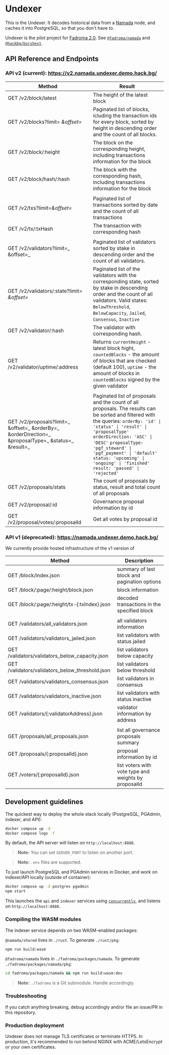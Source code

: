 # Undexer

This is the Undexer. It decodes historical data from a [Namada](https://namada.net/)
node, and caches it into PostgreSQL, so that you don't have to.

Undexer is the pilot project for [Fadroma 2.0](https://github.com/hackbg/fadroma/).
See [`@fadroma/namada`](https://github.com/hackbg/fadroma/tree/v2/packages/namada)
and [`@hackbg/borshest`](https://github.com/hackbg/toolbox/tree/main/borshest).

## API Reference and Endpoints

### API v2 (current): https://v2.namada.undexer.demo.hack.bg/

| Method                                                                                                | Result                                                                                                                                                                                                                                                                                                                                                        |
| -------------------------------------------------------------------------------------------------------- | ------------------------------------------------------------------------------------------------------------------------------------------------------------------------------------------------------------------------------------------------------------------------------------------------------------------------------------------------------------- |
| GET /v2/block/latest                                                                                  | The height of the latest block                                                                                                                                                                                                                                                                                                                                |
| GET /v2/blocks?limit= _&offset=_                                                                      | Paginated list of blocks, icluding the transaction ids for every block, sorted by height in descending order and the count of all blocks.                                                                                                                                                                                                                     |
| GET /v2/block/:height                                                                                 | The block on the corresponding height, including transactions information for the block                                                                                                                                                                                                                                                                       |
| GET /v2/block/hash/:hash                                                                              | The block with the corresponding hash, including transactions information for the block                                                                                                                                                                                                                                                                       |
| | |
| GET /v2/txs?limit=_&offset=_                                                                         | Paginated list of transactions sorted by date and the count of all transactions                                                                                                                                                                                                                                                                               |
| GET /v2/tx/:txHash                                                                                    | The transaction with corresponding hash                                                                                                                                                                                                                                                                                                                       |
| | |
| GET /v2/validators?limit=_ &offset=_                                                                  | Paginated list of validators sorted by stake in descending order and the count of all validators.                                                                                                                                                                                                                                                             |
| GET /v2/validators/:state?limit= _&offset=_                                                           | Paginated list of the validators with the corresponding state, sorted by stake in descending order and the count of all validators. Valid states: `BelowThreshold`, `BelowCapacity`, `Jailed`, `Consensus`, `Inactive`                                                                                                                                        |
| GET /v2/validator/:hash                                                                               | The validator with corresponding hash.                                                                                                                                                                                                                                                                                                                        |
| GET /v2/validator/uptime/:address                                                                     | Returns `currentHeight` - latest block hight, `countedBlocks` - the amount of blocks that are checked (default 100), `uptime` - the amount of blocks in `countedBlocks` signed by the given validator                                                                                                                                                         |
| | |
| GET /v2/proposals?limit=_ &offset=_ &orderBy=_ &orderDirection=_ &proposalType=_ &status=_ &result=\_ | Paginated list of proposals and the count of all proposals. The results can be sorted and filtered with the queries: `orderBy: 'id' \| 'status' \| 'result' \| 'proposalType'` `orderDirection: 'ASC' \| 'DESC'` `proposalType: 'pgf_steward' \| 'pgf_payment' \| 'default'` `status: 'upcoming' \| 'ongoing' \| 'finished'` `result: 'passed' \| 'rejected'` |
| GET /v2/proposals/stats                                                                               | The count of proposals by status, result and total count of all proposals                                                                                                                                                                                                                                                                                     |
| GET /v2/proposal/:id                                                                                  | Governance proposal information by id                                                                                                                                                                                                                                                                                                                         |
| GET /v2/proposal/votes/:proposalId                                                                    | Get all votes by proposal id                                                                                                                                                                                                                                                                                                                                  |

### API v1 (deprecated): https://namada.undexer.demo.hack.bg/

We currently provide hosted infrastructure of the v1 version of

| Method                                          | Description                                         |
| ----------------------------------------------- | --------------------------------------------------- |
| GET /block/index.json                           | summary of last block and pagination options        |
| GET /block/:page/:height/block.json             | block information                                   |
| GET /block/:page/:height/tx-{:txIndex}.json     | decoded transactions in the specified block         |
|                                                 |                                                     |
| GET /validators/all_validators.json             | all validators information                          |
| GET /validators/validators_jailed.json          | list validators with status jailed                  |
| GET /validators/validators_below_capacity.json  | list validators below capacity                      |
| GET /validators/validators_below_threshold.json | list validators below threshold                     |
| GET /validators/validators_consensus.json       | list validators in consensus                        |
| GET /validators/validators_inactive.json        | list validators with status inactive                |
| GET /validators/{:validatorAddress}.json        | validator information by address                    |
|                                                 |                                                     |
| GET /proposals/all_proposals.json               | list all governance proposals summary               |
| GET /proposals/{:proposalId}.json               | proposal information by id                          |
| GET /voters/{:proposalId}.json                  | list voters with vote type and weights by proposalId|

## Development guidelines

The quickest way to deploy the whole stack locally
(PostgreSQL, PGAdmin, indexer, and API):

```bash
docker compose up -d
docker compose logs -f
```

By default, the API server will listen on `http://localhost:8888`.

> **Note:** You can set `SERVER_PORT` to listen on another port.

> **Note:** `.env` files are supported.

To just launch PostgreSQL and PGAdmin services in Docker, and
work on indexer/API locally (outside of container):

```bash
docker compose up -d postgres pgadmin
npm start
```

This launches the `api` and `indexer` services using [`concurrently`](https://www.npmjs.com/package/concurrently),
and listens on `http://localhost:8888`.

### Compiling the WASM modules

The indexer service depends on two WASM-enabled packages:

`@namada/shared` lives in `./rust`.
To generate `./rust/pkg`:

```bash
npm run build:wasm
```

`@fadroma/namada` lives in `./fadroma/packages/namada`.
To generate `./fadroma/packages/namada/pkg`:

```bash
cd fadroma/packages/namada && npm run build:wasm:dev
```

> **Note:** `./fadroma` is a Git submodule. Handle accordingly.

### Troubleshooting

If you catch anything breaking, debug accordingly
and/or file an issue/PR in this repository.

### Production deployment

Undexer does not manage TLS certificates or terminate HTTPS.
In production, it's recommended to run behind NGINX with ACME/LetsEncrypt
or your own certificates.
